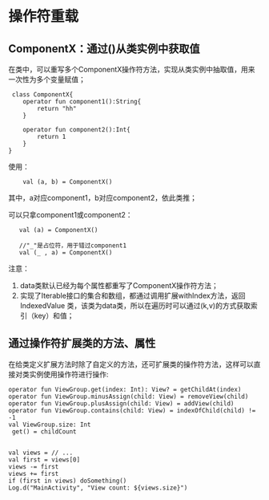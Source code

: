 # 操作符重载

## ComponentX：通过()从类实例中获取值

 在类中，可以重写多个ComponentX操作符方法，实现从类实例中抽取值，用来一次性为多个变量赋值；

```
 class ComponentX{
    operator fun component1():String{
        return "hh"
    }
    
    operator fun component2():Int{
        return 1
    }
}
```

使用：
```
    val (a, b) = ComponentX()
```

 其中，a对应component1，b对应component2，依此类推；
 
 可以只拿component1或component2：
 
 ```
    val (a) = ComponentX()
    
    //"_"是占位符，用于错过component1
    val (_ , a) = ComponentX()
```

 注意： 
1. data类默认已经为每个属性都重写了ComponentX操作符方法；
2. 实现了Iterable接口的集合和数组，都通过调用扩展withIndex方法，返回IndexedValue 类，该类为data类，所以在遍历时可以通过(k,v)的方式获取索引（key）和值；
 
 
 ## 通过操作符扩展类的方法、属性

在给类定义扩展方法时除了自定义的方法，还可扩展类的操作符方法，这样可以直接对类实例使用操作符进行操作:

```
operator fun ViewGroup.get(index: Int): View? = getChildAt(index)
operator fun ViewGroup.minusAssign(child: View) = removeView(child)
operator fun ViewGroup.plusAssign(child: View) = addView(child)
operator fun ViewGroup.contains(child: View) = indexOfChild(child) != -1
val ViewGroup.size: Int
 get() = childCount


val views = // ...
val first = views[0]
views -= first
views += first
if (first in views) doSomething()
Log.d("MainActivity", "View count: ${views.size}")
```
